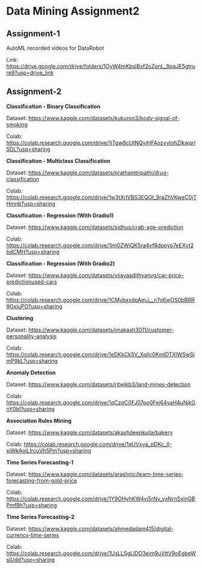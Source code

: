 # Data Mining Assignment2

## Assignment-1

AutoML recorded videos for DataRobot

Link: https://drive.google.com/drive/folders/1OyW4mKbslBxf2oZpnL_9paJE5gtrure9?usp=drive_link

## Assignment-2

**Classification - Binary Classification**

Dataset: https://www.kaggle.com/datasets/kukuroo3/body-signal-of-smoking

Colab: https://colab.research.google.com/drive/1iTgw8cUtNQyjHFAozvvIohZIkwqrl5DL?usp=sharing

**Classification - Multiclass Classification**

Dataset: https://www.kaggle.com/datasets/prathamtripathi/drug-classification

Colab: https://colab.research.google.com/drive/1w3tXrlVBS3EQGt_9raZhVKweC0jTHmnb?usp=sharing

**Classification - Regression (With Gradio1)**

Dataset: https://www.kaggle.com/datasets/sidhus/crab-age-prediction 

Colab: https://colab.research.google.com/drive/1jm0ZWjQK5ra4vf8dppyo7eEXyt2bdCMH?usp=sharing

**Classification - Regression (With Gradio2)**

Dataset: https://www.kaggle.com/datasets/vijayaadithyanvg/car-price-predictionused-cars 

Colab: https://colab.research.google.com/drive/1CMybxxdpAmJ__n7o6wOS0bBRR9OxjuPO?usp=sharing

**Clustering**

Dataset: https://www.kaggle.com/datasets/imakash3011/customer-personality-analysis

Colab: https://colab.research.google.com/drive/1eDKkCk5V_Xqjlc0KmIDTXlWSwSjmP9kL?usp=sharing

**Anomaly Detection**

Dataset: https://www.kaggle.com/datasets/ritwikb3/land-mines-detection

Colab: https://colab.research.google.com/drive/1qCzpC0FJ07po0Fej64yaH4uNjkGnY0bI?usp=sharing

**Association Rules Mining**

Dataset: https://www.kaggle.com/datasets/akashdeepkuila/bakery

Colab: https://colab.research.google.com/drive/1qUVxya_pDKc_II-xiWkAojLIrcuVh5Pm?usp=sharing

**Time Series Forecasting-1**

Dataset: https://www.kaggle.com/datasets/arashnic/learn-time-series-forecasting-from-gold-price

Colab: https://colab.research.google.com/drive/1Y9OHyhKW4vj5rNv_yxNrnSxlnGBPmfBh?usp=sharing

**Time Series Forecasting-2**

Dataset: https://www.kaggle.com/datasets/ahmedadam415/digital-currency-time-series

Colab: https://colab.research.google.com/drive/1UsLLSgLlDO3eim9uVttV9oEgbeWslUdd?usp=sharing
